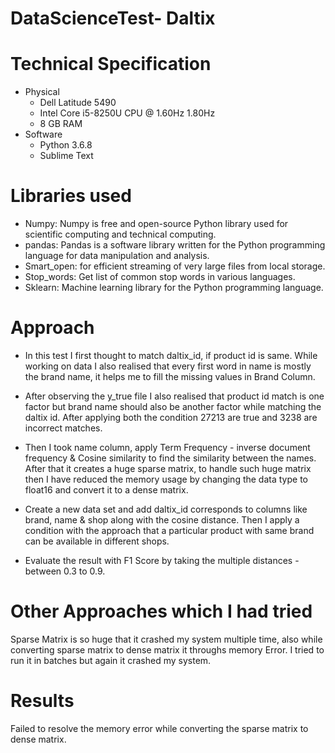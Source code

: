 # DataScienceTest- Daltix

# Technical Specification
* Physical
  * Dell Latitude 5490
  * Intel Core i5-8250U CPU @ 1.60Hz 1.80Hz
  * 8 GB RAM
* Software
  * Python 3.6.8
  * Sublime Text

# Libraries used
* Numpy: Numpy is free and open-source Python library used for scientific computing and technical computing.
* pandas: Pandas is a software library written for the Python programming language for data manipulation and analysis.
* Smart_open: for efficient streaming of very large files from local storage.
* Stop_words: Get list of common stop words in various languages.
* Sklearn: Machine learning library for the Python programming language.


# Approach
* In this test I first thought to match daltix_id, if product id is same. While working on data I also realised that every first word in name is mostly the brand name, it helps me to fill the missing values in Brand Column.

* After observing the y_true file I also realised that product id match is one factor but brand name should also be another factor while matching the daltix id. After applying both the condition 27213 are true and 3238 are incorrect matches.

* Then I took name column, apply Term Frequency - inverse document frequency & Cosine similarity to find the similarity between the names. After that it creates a huge sparse matrix, to handle such huge matrix then I have reduced the memory usage by changing the data type to float16 and convert it to a dense matrix.

* Create a new data set and add daltix_id corresponds to columns like brand, name & shop along with the cosine distance. Then I apply a condition with the approach that a particular product with same brand can be available in different shops.

* Evaluate the result with F1 Score by taking the multiple distances - between 0.3 to 0.9.


# Other Approaches which I had tried
Sparse Matrix is so huge that it crashed my system multiple time, also while converting sparse matrix to dense matrix it throughs memory Error. I tried to run it in batches but again it crashed my system.

# Results
Failed to resolve the memory error while converting the sparse matrix to dense matrix.
